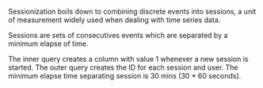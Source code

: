 
Sessionization boils down to combining discrete events into sessions, a unit of measurement widely used when dealing with time series data.

Sessions are sets of consecutives events which are separated by a minimum elapse of time. 

The inner query creates a column with value 1 whenever a new session is started.
The outer query creates the ID for each session and user.
The minimum elapse time separating session is 30 mins (30 * 60 seconds).
